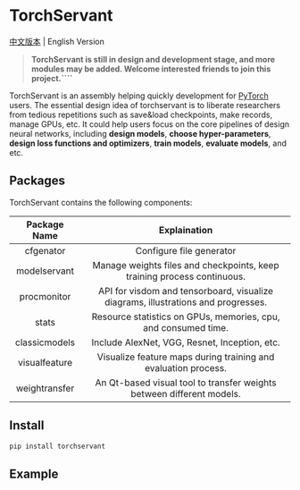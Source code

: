 # TorchServant

[中文版本](https://github.com/QixuanAI/pytorch_AI_Engine/blob/master/README.md) | English Version

> **TorchServant is still in design and development stage, and more modules may be added.
Welcome interested friends to join this project.````**

TorchServant is an assembly helping quickly development for [PyTorch](https://pytorch.org) users.
The essential design idea of torchservant is to liberate researchers from tedious repetitions 
such as save&load checkpoints, make records, manage GPUs, etc.
It could help users focus on the core pipelines of design neural networks, including
**design models**,
**choose hyper-parameters**,
**design loss functions and optimizers**,
**train models**,
**evaluate models**,
and etc.



## Packages

TorchServant contains the following components:

| Package Name  |                         Explaination                         |
| :-----------: | :----------------------------------------------------------: |
|   cfgenator   |                   Configure file generator                   |
| modelservant  | Manage weights files and checkpoints, keep training process continuous. |
|  procmonitor  | API for visdom and tensorboard, visualize diagrams, illustrations and progresses. |
|     stats     | Resource statistics on GPUs, memories, cpu, and consumed time. |
| classicmodels |        Include AlexNet, VGG, Resnet, Inception, etc.         |
| visualfeature | Visualize feature maps during training and evaluation process. |
| weightransfer | An Qt-based visual tool to transfer weights between different models. |

## Install

```bash
pip install torchservant
```

## Example